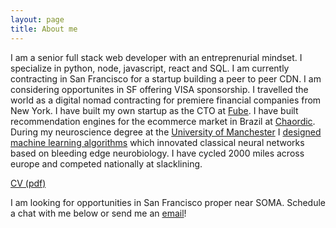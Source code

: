 ```yaml
---
layout: page
title: About me
---
```


I am a senior full stack web developer with an entreprenurial mindset. I specialize in python, node, javascript, react and SQL. I am currently contracting in San Francisco for a startup building a peer to peer CDN. I am considering opportunites in SF offering VISA sponsorship. I travelled the world as a digital nomad contracting for premiere financial companies from New York. I have built my own startup as the CTO at [Fube](http://fube.io/). I have built recommendation engines for the ecommerce market in Brazil at [Chaordic](https://www.chaordic.com.br/). During my neuroscience degree at the [University of Manchester](https://www.topuniversities.com/universities/university-manchester) I [designed machine learning algorithms](https://github.com/mfbx9da4/neuron-astrocyte-networks) which innovated classical neural networks based on bleeding edge neurobiology. I have cycled 2000 miles across europe and competed nationally at slacklining.

[CV (pdf)](/assets/cv.pdf)

I am looking for opportunities in San Francisco proper near SOMA. Schedule a chat with me below or send me an [email](mailto:dalberto.adler@gmail.com)!
